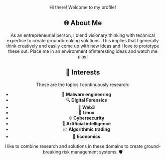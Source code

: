 <body align ="center"> 

  Hi there! Welcome to my profile!

  ## 🌐 About Me

  As an entrepreneurial person, I blend visionary thinking with technical expertise to create groundbreaking solutions.
  This implies that I generally think creatively and easily come up with new ideas and I love to prototype these out.
  Place me in an environment ofinteresting ideas and watch me play!

  ## 🌱 Interests
  These are the topics I continuously research:
   - 👾 **Malware engineering**
   - 🔍 **Digital Forensics**
   - 🔐 **Web3**
   - 🐧 **Linux**
   - 🌐 **Cybersecurity**
   - 🤖 **Artificial intelligence**
   - 💹 **Algorithmic trading**
   - 📰 **Economics**

I like to combine research and solutions in these domains to create ground-breaking risk management systems. 🛡️

</body>
